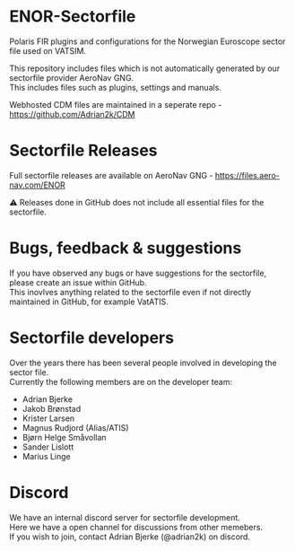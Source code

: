 # ENOR-Sectorfile
Polaris FIR plugins and configurations for the Norwegian Euroscope sector file used on VATSIM.

This repository includes files which is not automatically generated by our sectorfile provider AeroNav GNG.\
This includes files such as plugins, settings and manuals.

Webhosted CDM files are maintained in a seperate repo - https://github.com/Adrian2k/CDM

# Sectorfile Releases
Full sectorfile releases are available on AeroNav GNG - https://files.aero-nav.com/ENOR

⚠️ Releases done in GitHub does not include all essential files for the sectorfile.

# Bugs, feedback & suggestions
If you have observed any bugs or have suggestions for the sectorfile, please create an issue within GitHub.\
This inovlves anything related to the sectorfile even if not directly maintained in GitHub, for example VatATIS.

# Sectorfile developers
Over the years there has been several people involved in developing the sector file.\
Currently the following members are on the developer team:
- Adrian Bjerke
- Jakob Brønstad
- Krister Larsen
- Magnus Rudjord (Alias/ATIS)
- Bjørn Helge Småvollan
- Sander Lislott
- Marius Linge

# Discord
We have an internal discord server for sectorfile development.\
Here we have a open channel for discussions from other memebers.\
If you wish to join, contact Adrian Bjerke (@adrian2k) on discord.
